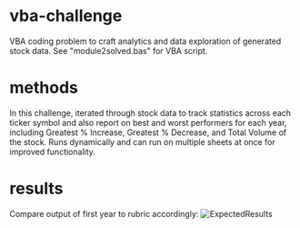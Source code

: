 # vba-challenge
VBA coding problem to craft analytics and data exploration of generated stock data.
See "module2solved.bas" for VBA script.
# methods
In this challenge, iterated through stock data to track statistics across each ticker symbol and also report on best and worst performers for each year, including Greatest % Increase, Greatest % Decrease, and Total Volume of the stock. Runs dynamically and can run on multiple sheets at once for improved functionality.
# results
Compare output of first year to rubric accordingly: ![ExpectedResults](https://static.bc-edx.com/data/dl-1-2/m2/lms/img/moderate_solution.jpg)
